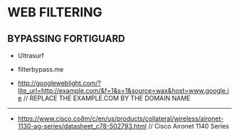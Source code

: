 # WEB FILTERING

## BYPASSING FORTIGUARD

- Ultrasurf
- filterbypass.me

- http://googleweblight.com/?lite_url=http://example.com/&f=1&s=1&source=wax&host=www.google.ie // REPLACE THE EXAMPLE.COM BY THE DOMAIN NAME

--------


- https://www.cisco.co∂m/c/en/us/products/collateral/wireless/aironet-1130-ag-series/datasheet_c78-502793.html // Cisco Aironet 1140 Series

